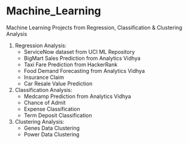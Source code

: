 # Machine_Learning
Machine Learning Projects from Regression, Classification &amp; Clustering Analysis

1. Regression Analysis:
   - ServiceNow dataset from UCI ML Repository
   - BigMart Sales Prediction from Analytics Vidhya
   - Taxi Fare Prediction from HackerRank
   - Food Demand Forecasting from Analytics Vidhya
   - Insurance Claim
   - Car Resale Value Prediction
2. Classification Analysis:
   - Medcamp Prediction from Analytics Vidhya
   - Chance of Admit
   - Expense Classification
   - Term Deposit Classification
3. Clustering Analysis:
   - Genes Data Clustering
   - Power Data Clustering
